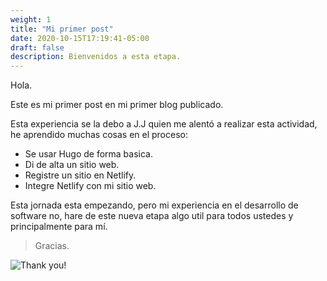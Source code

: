 ```yaml
---
weight: 1
title: "Mi primer post"
date: 2020-10-15T17:19:41-05:00
draft: false
description: Bienvenidos a esta etapa.
---
```


Hola.

Este es mi primer post en mi primer blog publicado.

Esta experiencia se la debo a J.J quien me alentó a realizar esta actividad, he aprendido muchas cosas en el proceso:

- Se usar Hugo de forma basica.
- Di de alta un sitio web.
- Registre un sitio en Netlify.
- Integre Netlify con mi sitio web.

Esta jornada esta empezando, pero mi experiencia en el desarrollo de software no, hare de este nueva etapa algo util para todos ustedes y principalmente para mí.

> Gracias.

![Thank you!](./gracias.jpg)

